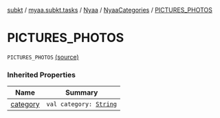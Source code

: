 [subkt](../../../index.md) / [myaa.subkt.tasks](../../index.md) / [Nyaa](../index.md) / [NyaaCategories](index.md) / [PICTURES_PHOTOS](./-p-i-c-t-u-r-e-s_-p-h-o-t-o-s.md)

# PICTURES_PHOTOS

`PICTURES_PHOTOS` [(source)](https://github.com/Myaamori/SubKt/blob/0.1.9/src/main/kotlin/myaa/subkt/tasks/tasks.kt#L795)

### Inherited Properties

| Name | Summary |
|---|---|
| [category](category.md) | `val category: `[`String`](https://kotlinlang.org/api/latest/jvm/stdlib/kotlin/-string/index.html) |
